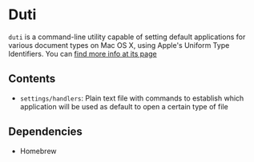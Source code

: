 # Duti

`duti` is a command-line utility capable of setting default applications for
various document types on Mac OS X, using Apple's Uniform Type Identifiers. You can [find more info at its page](http://duti.org/)

## Contents

- `settings/handlers`: Plain text file with commands to establish which application will be used as default to open a certain type of file

## Dependencies

- Homebrew
